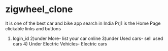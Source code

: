 # zigwheel_clone
It is one of the best car and bike app search in India
Prj1 is the Home Page
clickable links and buttons
1) login_id 2)under More- list your car online 3)under Used cars- sell used cars 4) Under Electric Vehicles- Electric cars
